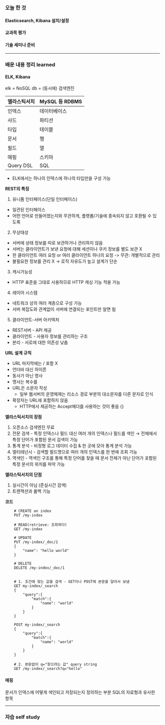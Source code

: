 ### 오늘 한 것

#### Elasticsearch, Kibana 설치/설정
#### 교과목 평가
#### 기술 세미나 준비

  
***

### 배운 내용 정리 learned

#### ELK, Kibana

elk = NoSQL db = (동시에) 검색엔진

|엘라스틱서치|MySQL 등 RDBMS|
|---|---|
|인덱스|데이터베이스|
|샤드|파티션|
|타입|테이블|
|문서|행|
|필드|열|
|매핑|스키마|
|Query DSL|SQL|

- ELK에서는 하나의 인덱스에 하나의 타입만을 구성 가능

**REST의 특징**

1) 유니폼 인터페이스(단일 인터페이스)
- 일관된 인터페이스
- 어떤 언어로 만들어졌는지와 무관하게, 플랫폼/기술에 종속되지 않고 호환될 수 있도록
2) 무상태성
- 서버에 상태 정보를 따로 보관하거나 관리하지 않음
- 서버는 클라이언트가 보낸 요청에 대해 세션이나 쿠키 정보를 별도 보관 X
- 한 클라이언트 여러 요청 or 여러 클라이언트 하나의 요청 -> 무관: 개별적으로 관리
- 불필요한 정보를 관리 X -> 로직 자유도가 높고 설계가 단순
3) 캐시가능성
- HTTP 표준을 그대로 사용하므로 HTTP 캐싱 기능 적용 가능
4) 레이어 시스템
- 네트워크 상의 여러 계층으로 구성 가능
- 서버 복잡도와 관계없이 서버에 연결되는 포인트만 알면 됨
5) 클라이언트-서버 아키텍처
- REST서버 - API 제공
- 클라이언트 - 사용자 정보를 관리하는 구조
- 분리 - 서로에 대한 의존성 낮춤

**URL 설계 규칙**
- URL 마지막에는 / 포함 X
- 언더바 대신 하이픈
- 동사가 아닌 명사
- 명사는 복수를
- URL은 소문자 작성
  - 일부 웹서버의 운영체제는 리소스 경로 부분의 대소문자를 다른 문자로 인식
- 확장자는 URL에 포함하지 않음
  - HTTP에서 제공하는 Accept헤더를 사용하는 것이 좋음 {}

**엘라스틱서치의 장점**

1. 오픈소스 검색엔진 무료
2. 전문 검색 - 특정 인덱스나 필드 대신 여러 개의 인덱스나 필드를 색인 → 전체에서 특정 단어가 포함된 문서 검색이 가능
3. 통계 분석 - 비정형 로그 데이터 수집 & 한 곳에 모아 통계 분석 가능
4. 멀티테넌시 - 검색할 필드명으로 여러 개의 인덱스를 한 번에 조회 가능
5. 역색인 - 역색인 구조를 통해 특정 단어를 찾을 때 문서 전체가 아닌 단어가 포함된 특정 문서의 위치를 파악 가능

**엘라스틱서치의 단점**

1. 실시간이 아님 (준실시간 검색)
2. 트랜잭션과 롤백 기능


**코드**

        # CREATE an index
        PUT /my-index
        
        # READ(retrieve: 조회하다)
        GET /my-index
        
        # UPDATE
        PUT /my-index/_doc/1
        {
            "name": "hello world"
        }
        
        # DELETE
        DELETE /my-index/_doc/1


        # 1. 조건에 맞는 값을 검색 - GET이나 POST에 본문을 달아서 보냄
        GET my-index/_search
        {
            "query":{
                "match":{
                    "name": "world"
                }
            }
        }
        
        POST my-index/_search
        {
            "query":{
                "match":{
                    "name": "world"
                }
            }
        }
        
        # 2. 본문없이 q="찾으려는 값" query string
        GET /my-index/_search?q="hello"


#### 매핑

문서가 인덱스에 어떻게 색인되고 저장되는지 정의하는 부분
SQL의 자료형과 유사한 항목


***

### 자습 self study

####
